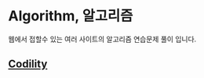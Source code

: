 # Algorithm, 알고리즘

웹에서 접할수 있는 여러 사이트의 알고리즘 연습문제 풀이 입니다. 

## [Codility](https://app.codility.com/programmers/)
